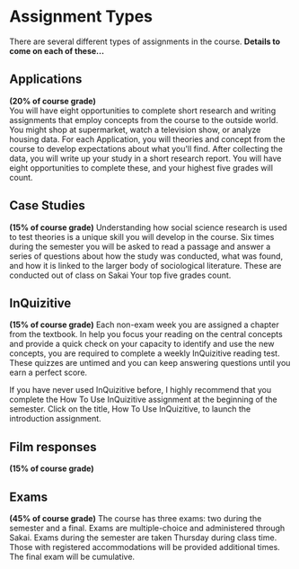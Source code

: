 # Assignment Types
There are several different types of assignments in the course. **Details to come on each of these...**

## Applications   
**(20% of course grade)**  
You will have eight opportunities to complete short research and writing assignments that employ concepts from the course to the outside world. You might shop at supermarket, watch a television show, or analyze housing data. For each Application, you will theories and concept from the course to develop expectations about what you'll find. After collecting the data, you will write up your study in a short research report. You will have eight opportunities to complete these, and your highest five grades will count.

## Case Studies    
**(15% of course grade)**
Understanding how social science research is used to test theories is a unique skill you will develop in the course. Six times during the semester you will be asked to read a passage and answer a series of questions about how the study was conducted, what was found, and how it is linked to the larger body of sociological literature. These are conducted out of class on Sakai  Your top five grades count.

## InQuizitive      
**(15% of course grade)**
Each non-exam week you are assigned a chapter from the textbook. In help you focus your reading on the central concepts and provide a quick check on your capacity to identify and use the new concepts, you are required to complete a weekly InQuizitive reading test. These quizzes are untimed and you can keep answering questions until you earn a perfect score. 

If you have never used InQuizitive before, I highly recommend that you complete the How To Use InQuizitive assignment at the beginning of the semester. Click on the title, How To Use InQuizitive, to launch the introduction assignment.


## Film responses   
**(15% of course grade)**

## Exams  
**(45% of course grade)**
The course has three exams: two during the semester and a final. Exams are multiple-choice and administered through Sakai. Exams during the semester are taken Thursday during class time. Those with registered accommodations will be provided additional times. The final exam will be cumulative.
